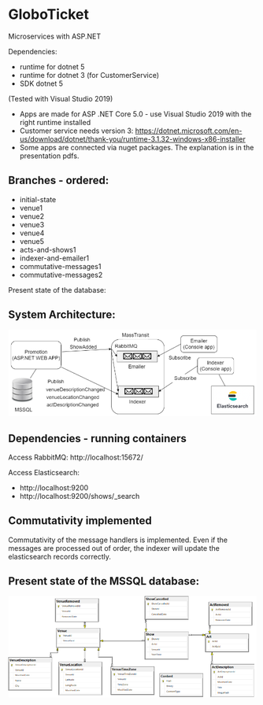 # GloboTicket

Microservices with ASP.NET

Dependencies:

- runtime for dotnet 5
- runtime for dotnet 3 (for CustomerService)
- SDK dotnet 5

(Tested with Visual Studio 2019)

- Apps are made for ASP .NET Core 5.0 - use Visual Studio 2019 with the right runtime installed
- Customer service needs version 3: https://dotnet.microsoft.com/en-us/download/dotnet/thank-you/runtime-3.1.32-windows-x86-installer
- Some apps are connected via nuget packages. The explanation is in the presentation pdfs.

## Branches - ordered:
- initial-state
- venue1
- venue2
- venue3
- venue4
- venue5
- acts-and-shows1
- indexer-and-emailer1
- commutative-messages1
- commutative-messages2

Present state of the database:

## System Architecture:
![Indexer Emailer2 V4](indexer_emailer2_v4.png)

## Dependencies - running containers
Access RabbitMQ: http://localhost:15672/

Access Elasticsearch: 
- http://localhost:9200
- http://localhost:9200/shows/_search

## Commutativity implemented
Commutativity of the message handlers is implemented. Even if the messages are processed out of order, the indexer will update the elasticsearch records correctly.


## Present state of the MSSQL database:


![E R D Venue Location Time Zone](ERD_venueLocation_TimeZone.png)
